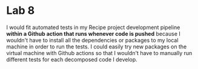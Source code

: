 # Lab 8 
I would fit automated tests in my Recipe project development pipeline **within a Github action that runs whenever code is pushed** because I wouldn't have to install all the dependencies or packages to my local machine in order to run the tests. I could easily try new packages on the virtual machine with Github actions so that I wouldn't have to manually run different tests for each decomposed code I develop.